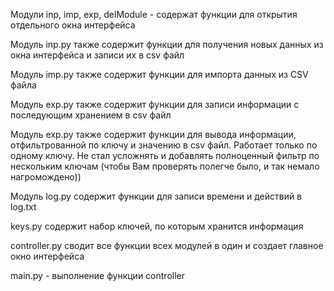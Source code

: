 Модули inp, imp, exp, delModule - содержат функции для открытия отдельного окна интерфейса

Модуль inp.py также содержит функции для получения новых данных из окна 
интерфейса и записи их в csv файл

Модуль imp.py также содержит функции для импорта данных из CSV файла

Модуль exp.py также содержит функции для записи информации
с последующим хранением в csv файл

Модуль exp.py также содержит функции для вывода информации, отфильтрованной по ключу
и значению в csv файл. Работает только по одному ключу. Не стал усложнять и добавлять полноценный фильтр по нескольким ключам (чтобы Вам проверять полегче было, и так немало нагромождено))

Модуль log.py содержит функции для записи времени и действий в log.txt

keys.py содержит набор ключей, по которым хранится информация

controller.py сводит все функции всех модулей в один и создает главное окно интерфейса

main.py - выполнение функции controller
